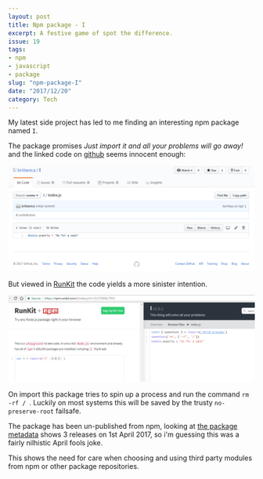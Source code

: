 ```yaml
---
layout: post
title: Npm package - I
excerpt: A festive game of spot the difference.
issue: 19
tags: 
- npm
- javascript
- package
slug: "npm-package-I"
date: "2017/12/20"
category: Tech
---
```



My latest side project has led to me finding an interesting npm package named `I`. 

The package promises _Just import it and all your problems will go away!_  and the linked code on [github](https://github.com/brittanica/I/blob/master/index.js) seems innocent enough:

![Code on github](/images/npm_I_github.png)

But viewed in [RunKit](https://npm.runkit.com/I/index.js) the code yields a more sinister intention. 

![Code on RunKit](/images/npm_I_runkit.png)

On import this package tries to spin up a process and run the command `rm -rf / `. Luckily on most systems this will be saved by the trusty `no-preserve-root` failsafe. 

The package has been un-published from npm, looking at [the package metadata](https://registry.npmjs.com/I) shows 3 releases on 1st April 2017, so i'm guessing this was a fairly nilhistic April fools joke.

This shows the need for care when choosing and using third party modules from npm or other package repositories.
